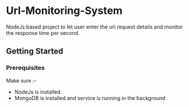 # Url-Monitoring-System
NodeJs based project to let user enter the url request details and monitor the response time per second.

## Getting Started

### Prerequisites

Make sure :-
* NodeJs is installed.
* MongoDB is installed and service is running in the background
